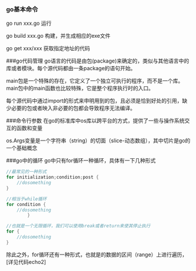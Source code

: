 ### go基本命令
go run xxx.go 运行

go build xxx.go 构建，并生成相应的exe文件

go get xxx/xxx 获取指定地址的代码

###go代码管理
go语言的代码是由包(package)来确定的，类似与其他语言中的库或者模块。每个源代码都由一条package的语句开始。

main包是一个特殊的存在，它定义了一个独立可执行的程序，而不是一个库。main包中的main函数也比较特殊，它是整个程序执行时的入口。

每个源代码中通过import的形式来申明用到的包，且必须是恰到好处的引用，缺少必要的包或者映入非必要的包都会导致程序无法编译。

###命令行参数
在go的标准库中os库以跨平台的方式，提供了一些与操作系统交互的函数和变量

os.Args变量是一个字符串（string）的切面（slice-动态数组），其中切片是go的一个基础概念

###go中的循环
go中只有for循环一种循环，具体有一下几种形式

``` go
//最常见的一种形式
for initialization;condition;post {
    //dosomething
} 
```

``` go
//相当于while循环
for condition {
    //dosomething
        }
```

``` go
//也就是一个无限循环，我们可以使用break或者return来使其停止执行
for {
    //dosomething
}

```

除此之外，for循环还有一种形式，也就是的数据的区间（range）上进行遍历，[详见代码echo2]